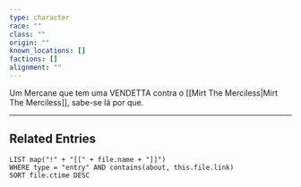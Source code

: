 ```yaml
---
type: character
race: ""
class: ""
origin: ""
known_locations: []
factions: []
alignment: ""
---
```

Um Mercane que tem uma VENDETTA contra o [[Mirt The Merciless|Mirt The Merciless]], sabe-se lá por que. 

---

## Related Entries
```dataview
LIST map("!" + "[[" + file.name + "]]")
WHERE type = "entry" AND contains(about, this.file.link)
SORT file.ctime DESC
